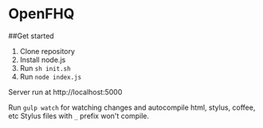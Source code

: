 OpenFHQ
==========
##Get started
1. Clone repository
2. Install node.js
3. Run `sh init.sh`
4. Run `node index.js`

Server run at http://localhost:5000

Run `gulp watch` for watching changes and autocompile html, stylus, coffee, etc
Stylus files with `_` prefix won't compile.
